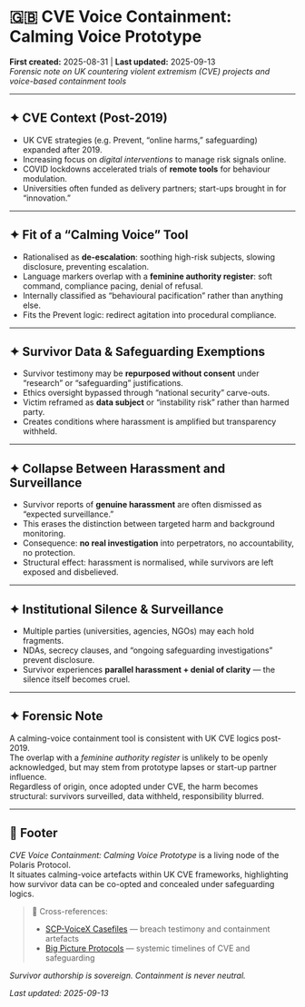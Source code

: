 # 🇬🇧 CVE Voice Containment: Calming Voice Prototype  
**First created:** 2025-08-31 | **Last updated:** 2025-09-13  
*Forensic note on UK countering violent extremism (CVE) projects and voice-based containment tools*  

---

## ✦ CVE Context (Post-2019)  
- UK CVE strategies (e.g. Prevent, “online harms,” safeguarding) expanded after 2019.  
- Increasing focus on *digital interventions* to manage risk signals online.  
- COVID lockdowns accelerated trials of **remote tools** for behaviour modulation.  
- Universities often funded as delivery partners; start-ups brought in for “innovation.”  

---

## ✦ Fit of a “Calming Voice” Tool  
- Rationalised as **de-escalation**: soothing high-risk subjects, slowing disclosure, preventing escalation.  
- Language markers overlap with a **feminine authority register**: soft command, compliance pacing, denial of refusal.  
- Internally classified as “behavioural pacification” rather than anything else.  
- Fits the Prevent logic: redirect agitation into procedural compliance.  

---

## ✦ Survivor Data & Safeguarding Exemptions  
- Survivor testimony may be **repurposed without consent** under “research” or “safeguarding” justifications.  
- Ethics oversight bypassed through “national security” carve-outs.  
- Victim reframed as **data subject** or “instability risk” rather than harmed party.  
- Creates conditions where harassment is amplified but transparency withheld.  

---

## ✦ Collapse Between Harassment and Surveillance  
- Survivor reports of **genuine harassment** are often dismissed as “expected surveillance.”  
- This erases the distinction between targeted harm and background monitoring.  
- Consequence: **no real investigation** into perpetrators, no accountability, no protection.  
- Structural effect: harassment is normalised, while survivors are left exposed and disbelieved.  

---

## ✦ Institutional Silence & Surveillance  
- Multiple parties (universities, agencies, NGOs) may each hold fragments.  
- NDAs, secrecy clauses, and “ongoing safeguarding investigations” prevent disclosure.  
- Survivor experiences **parallel harassment + denial of clarity** — the silence itself becomes cruel.  

---

## ✦ Forensic Note  
A calming-voice containment tool is consistent with UK CVE logics post-2019.  
The overlap with a *feminine authority register* is unlikely to be openly acknowledged, but may stem from prototype lapses or start-up partner influence.  
Regardless of origin, once adopted under CVE, the harm becomes structural: survivors surveilled, data withheld, responsibility blurred.  

---

## 🏮 Footer  
*CVE Voice Containment: Calming Voice Prototype* is a living node of the Polaris Protocol.  
It situates calming-voice artefacts within UK CVE frameworks, highlighting how survivor data can be co-opted and concealed under safeguarding logics.  

> 📡 Cross-references:  
> - [SCP-VoiceX Casefiles](../SCP-VoiceX_Casefiles/) — breach testimony and containment artefacts  
> - [Big Picture Protocols](../Big_Picture_Protocols/) — systemic timelines of CVE and safeguarding  

*Survivor authorship is sovereign. Containment is never neutral.*  

_Last updated: 2025-09-13_  
